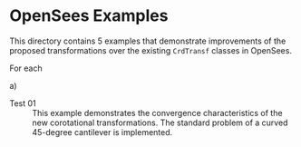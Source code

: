 # OpenSees Examples

This directory contains 5 examples that demonstrate improvements of the proposed transformations over the existing `CrdTransf` classes in OpenSees.

For each 

<dl>
<dt>a)</dt>
<dd></dd>
</dl>

<dl>
<dt>Test 01</dt>
<dd>
This example demonstrates the convergence characteristics of the new corotational transformations.
The standard problem of a curved 45-degree cantilever is implemented.
</dd>
</dl>
